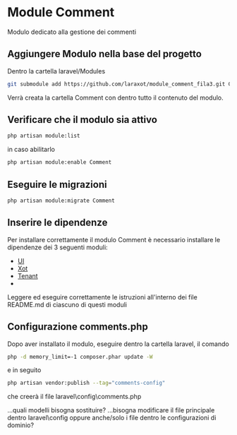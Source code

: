 # Module Comment

Modulo dedicato alla gestione dei commenti

## Aggiungere Modulo nella base del progetto

Dentro la cartella laravel/Modules

```bash
git submodule add https://github.com/laraxot/module_comment_fila3.git Comment
```
Verrà creata la cartella Comment con dentro tutto il contenuto del modulo.

## Verificare che il modulo sia attivo

```bash
php artisan module:list
```

in caso abilitarlo

```bash
php artisan module:enable Comment
```

## Eseguire le migrazioni

```bash
php artisan module:migrate Comment
```

## Inserire le dipendenze

Per installare correttamente il modulo Comment è necessario installare le dipendenze dei 3 seguenti moduli:

- [UI](https://github.com/laraxot/module_ui_fila3/blob/dev/README.md)
- [Xot](https://github.com/laraxot/module_xot_fila3/blob/dev/README.md)
- [Tenant](https://github.com/laraxot/module_tenant_fila3/blob/dev/README.md)
- 

Leggere ed eseguire correttamente le istruzioni all'interno dei file README.md di ciascuno di questi moduli

## Configurazione comments.php

Dopo aver installato il modulo, eseguire dentro la cartella laravel, il comando 

```bash
php -d memory_limit=-1 composer.phar update -W
```

e in seguito

```bash
php artisan vendor:publish --tag="comments-config"
```
che creerà il file laravel\config\comments.php

...quali modelli bisogna sostituire?
...bisogna modificare il file principale dentro laravel\config oppure anche/solo i file dentro le configurazioni di dominio?
